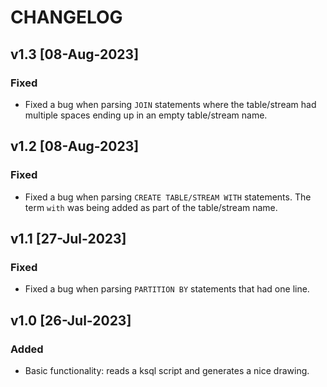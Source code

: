 # CHANGELOG

## v1.3 [08-Aug-2023]
### Fixed
- Fixed a bug when parsing `JOIN` statements where the table/stream had multiple spaces
ending up in an empty table/stream name.

## v1.2 [08-Aug-2023]
### Fixed
- Fixed a bug when parsing `CREATE TABLE/STREAM WITH` statements. The term `with` was 
being added as part of the table/stream name.

## v1.1 [27-Jul-2023]
### Fixed
- Fixed a bug when parsing `PARTITION BY` statements that had one line.

## v1.0 [26-Jul-2023]
### Added
- Basic functionality: reads a ksql script and generates a nice drawing.
